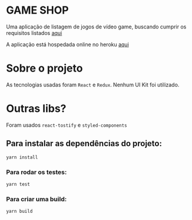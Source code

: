 # GAME SHOP

Uma aplicação de listagem de jogos de vídeo game, buscando cumprir os requisitos listados [aqui](https://github.com/ConsultaRemedios/frontend-challenge)

A aplicação está hospedada online no heroku [aqui](https://game-shop-cr.herokuapp.com/)

# Sobre o projeto

As tecnologias usadas foram `React` e `Redux`. Nenhum UI Kit foi utilizado.

# Outras libs?

Foram usados `react-tostify` e `styled-components`

## Para instalar as dependências do projeto:
```
yarn install
```

### Para rodar os testes:
```
yarn test
```

### Para criar uma build:
```
yarn build
```
